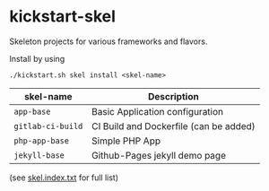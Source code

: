 # kickstart-skel
Skeleton projects for various frameworks and flavors. 

Install by using

```
./kickstart.sh skel install <skel-name>
```

| skel-name             | Description                               |
|-----------------------|-------------------------------------------|
| `app-base`            | Basic Application configuration           |
| `gitlab-ci-build`     | CI Build and Dockerfile (can be added)    |
| `php-app-base`        | Simple PHP App                            |
| `jekyll-base`         | Github-Pages jekyll demo page             |

(see [skel.index.txt](skel.index.txt) for full list)

